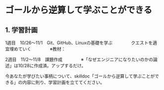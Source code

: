 # ゴールから逆算して学ぶことができる

## 1. 学習計画
1週目　10/26～11/1　Git、GitHub、Linuxの基礎を学ぶ
　　　　クエストを適宜埋めていく
　　　　※教材：

2週目　11/2～11/8　課題作成
　　　　※「なぜエンジニアになりたいのかの論述」は10/28に作成済。アップするだけ。

今あなたが学びたい事柄について、skilldoc「ゴールから逆算して学ぶことができる」の内容に則り、学習計画を立ててください。
